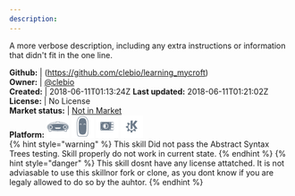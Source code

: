 ```yaml
---
description: 
---
```

A more verbose description, including any extra instructions or
information that didn't fit in the one line.

**Github:** | (https://github.com/clebio/learning_mycroft)  
**Owner:** | [@clebio](https://github.com/clebio)  
**Created:** | 2018-06-11T01:13:24Z  **Last updated:** 2018-06-11T01:21:02Z  
**License:** | No License  
**Market status:** | [Not in Market](https://market.mycroft.ai/skill/)  
**Platform:**   ![](.gitbook/assets/mark-1-icon.png)  ![](.gitbook/assets/mark-2-icon.png)  ![](.gitbook/assets/picroft-icon.png)  ![](.gitbook/assets/kde.png)   
{% hint style="warning" %}
This skill Did not pass the Abstract Syntax Trees testing. Skill properly do not work in current state.
{% endhint %}
{% hint style="danger" %}
This skill dosnt have any license attatched. It is not adviasable to use this skillnor fork or clone, as you dont know if you are legaly allowed to do so by the auhtor.
{% endhint %}
